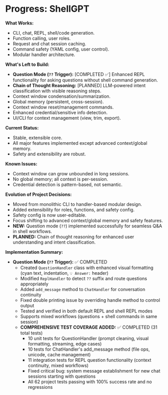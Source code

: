 # Progress: ShellGPT

**What Works:**  
- CLI, chat, REPL, shell/code generation.
- Function calling, user roles.
- Request and chat session caching.
- Command safety (YAML config, user control).
- Modular handler architecture.

**What's Left to Build:**  
- **Question Mode (`??` Trigger):** [COMPLETED ✅] Enhanced REPL functionality for asking questions without shell command generation.
- **Chain of Thought Reasoning:** [PLANNED] LLM-powered intent classification with visible reasoning steps.
- Context window condensation/summarization.
- Global memory (persistent, cross-session).
- Context window reset/management commands.
- Enhanced credential/sensitive info detection.
- UI/CLI for context management (view, trim, export).

**Current Status:**  
- Stable, extensible core.
- All major features implemented except advanced context/global memory.
- Safety and extensibility are robust.

**Known Issues:**  
- Context window can grow unbounded in long sessions.
- No global memory; all context is per-session.
- Credential detection is pattern-based, not semantic.

**Evolution of Project Decisions:**  
- Moved from monolithic CLI to handler-based modular design.
- Added extensibility for roles, functions, and safety config.
- Safety config is now user-editable.
- Focus shifting to advanced context/global memory and safety features.
- **NEW:** Question mode (`??`) implemented successfully for seamless Q&A in shell workflows.
- **PLANNED:** Chain of thought reasoning for enhanced user understanding and intent classification.

**Implementation Summary:**
- **Question Mode (`??` Trigger):** ✅ COMPLETED
  - Created `QuestionHandler` class with enhanced visual formatting (cyan text, indentation, `💡 Answer:` header)
  - Modified `ReplHandler` to detect `??` suffix and route questions appropriately
  - Added `add_message` method to `ChatHandler` for conversation continuity
  - Fixed double printing issue by overriding handle method to control output
  - Tested and verified in both default REPL and shell REPL modes
  - Supports mixed workflows (questions + shell commands in same session)
  - **COMPREHENSIVE TEST COVERAGE ADDED:** ✅ COMPLETED (31 total tests)
    - 10 unit tests for QuestionHandler (prompt cleaning, visual formatting, streaming, edge cases)
    - 10 tests for ChatHandler's add_message method (file ops, unicode, cache management)
    - 11 integration tests for REPL question functionality (context continuity, mixed workflows)
    - Fixed critical bug: system message establishment for new chat sessions starting with questions
    - All 62 project tests passing with 100% success rate and no regressions
